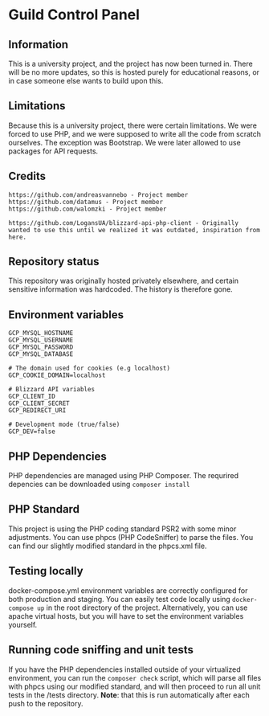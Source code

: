 # Guild Control Panel

## Information
This is a university project, and the project has now been turned in. There will be no more updates, so this is hosted purely for educational reasons, or in case someone else wants to build upon this.

## Limitations
Because this is a university project, there were certain limitations. We were forced to use PHP, and we were supposed to write all the code from scratch ourselves. The exception was Bootstrap. We were later allowed to use packages for API requests.

## Credits
``` 
https://github.com/andreasvannebo - Project member
https://github.com/datamus - Project member
https://github.com/walomzki - Project member

https://github.com/LogansUA/blizzard-api-php-client - Originally wanted to use this until we realized it was outdated, inspiration from here.
```
 
## Repository status
This repository was originally hosted privately elsewhere, and certain sensitive information was hardcoded. The history is therefore gone. 

## Environment variables
```
GCP_MYSQL_HOSTNAME
GCP_MYSQL_USERNAME
GCP_MYSQL_PASSWORD
GCP_MYSQL_DATABASE

# The domain used for cookies (e.g localhost)
GCP_COOKIE_DOMAIN=localhost

# Blizzard API variables
GCP_CLIENT_ID
GCP_CLIENT_SECRET
GCP_REDIRECT_URI

# Development mode (true/false)
GCP_DEV=false
```

## PHP Dependencies
PHP dependencies are managed using PHP Composer. The requrired depencies can be downloaded using
`composer install`

## PHP Standard
This project is using the PHP coding standard PSR2 with some minor adjustments. You can use phpcs (PHP CodeSniffer) to parse the files. You can find our slightly modified standard in the phpcs.xml file.

## Testing locally
docker-compose.yml environment variables are correctly configured for both production and staging. You can easily test code locally using
`docker-compose up` in the root directory of the project. Alternatively, you can use apache virtual hosts, but you will have to set the environment variables yourself. 

## Running code sniffing and unit tests
If you have the PHP dependencies installed outside of your virtualized environment, you can run the `composer check` script, which will parse all files with phpcs using our modified standard, and will then proceed to run all unit tests in the /tests directory. 
**Note**: that this is run automatically after each push to the repository. 